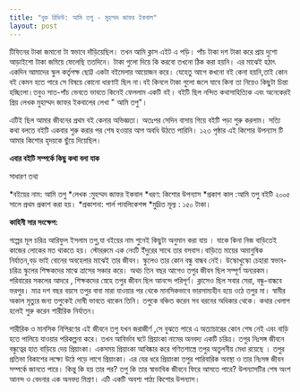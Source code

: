 ```yaml
---
title: "বুক রিভিউ: আমি তপু - মুহম্মদ জাফর ইকবাল"
layout: post
---
```


টিফিনের টাকা জমানো টা স্বভাবে দাঁড়িয়েছিল। তখন আমি ক্লাস এইট এ পড়ি। পাঁচ টাকা দশ টাকা করে প্রায় দুশো আড়াইশো টাকা জমিয়ে ফেলেছি ততদিনে। টাকা গুলো দিয়ে কি করবো তখনো ঠিক করা হয়নি। এর মাঝেই হঠাৎ একদিন আমাদের স্কুল কর্তৃপক্ষ ছোট্ট একটা বইমেলার আয়োজন করে। যেহেতু আগে কখনো বই কেনা হয়নি,তাই কোন বই কেমন হতে পারে সে বিষয়ে কোনো ধারণাই ছিল না।বই কিনলে টাকা গুলো জলে যাবে কিনা তা নিয়েও কিছুটা চিন্তা হচ্ছিলো।তবুও সাত-পাঁচ ভেবতে ভাবতে কিনেই ফেললাম একটি বই। বইটি ছিল নন্দিত কথাসাহিত্যিক এবং অনেকেরই প্রিয় লেখক মুহাম্মদ জাফর ইকবালের লেখা " আমি তপু"।

এটিই ছিল আমার জীবনের প্রথম বই কেনার অভিজ্ঞতা।
অতঃপর সেদিন বাসায় গিয়ে বইটি পড়া শুরু করলাম। সত্যি কথা বলতে বইটি একবার শুরু করার পর শেষ হওয়ার আগ অবধি উঠতে পারিনি। ১২৩ পৃষ্ঠার এই কিশোর উপন্যাস টি আমার কিশোর হৃদয়কে ছুঁয়ে দিয়েছিল।




**এবার বইটি সম্পর্কে কিছু কথা বলা যাক**

সাধারণ তথ্য

*বইয়ের নাম: আমি তপু
*লেখক :মুহম্মদ জাফর ইকবাল
*ধরণ: কিশোর উপন্যাস
*প্রকাশ কাল :আমি তপু বইটি ২০০৫ সালে প্রথম প্রকাশ করা হয়।
*প্রকাশনা: পার্ল পাবলিকেশন্স
*মুদ্রিত মূল্য : ১৫০ টাকা।


**কাহিনী সার সংক্ষেপ:**

গল্পের মূল চরিত্র আরিফুল ইসলাম তপু,যা বইয়ের নাম শুনেই কিছুটা অনুমান করা যায় । যাকে কিনা নিজ বাড়িতেই কাজের লোকের মত থাকতে হয়। স্টোররুমে এক নেংটি ইঁদুরের সাথে তার বসবাস।বাড়িতে মায়ের অমানুষিক নির্যাতন,বড় ভাই বোনের অবহেলার মাঝেই তার জীবন। স্কুলেও তার কোন বন্ধু বান্ধব নেই। উস্কোখুস্কো চেহারা স্বভাব-চরিত্র  স্কুলের শিক্ষকদের মাঝে ত্রাসের সঞ্চার করে। অথচ তিন বছর আগেও তপুর জীবন ছিল সম্পূর্ণ অন্যরকম। পরিবারের সকলের আদরে , শিক্ষকদের স্নেহে তপুর জীবন ছিল আনন্দে পরিপূর্ণ। ক্লাসেও ছিল সবার সেরা, বন্ধু-বান্ধবে ভরপুর।
মাত্র দশ বছর বয়সে তপুর বাবা মারা যাওয়ার পর থেকে মানসিকভাবে ভারসাম্যহীন হয়ে ওঠে তপুর মা। স্বামীর অকাল মৃত্যুর জন্য তপুকেই দোষী ভাবতে থাকেন তিনি। তপুকে বঞ্চিত করেন সব ধরনের অধিকার থেকে। কথার খেলাপ হলেই শুরু করেন শারীরিক নির্যাতন।

শারীরিক ও মানসিক নিপিরণের এই জীবনে তপু যখন জরাজীর্ণ ,সে বুঝতে পারে এ অত্যাচারের কোন শেষ নেই এবং বাড়ি হতে পালিয়ে যাওয়ার পরিকল্পনা করে। তখন আবির্ভাব ঘটে প্রিয়াংকা নামের অনবদ্য একটি চরিত্র। তপুর নিঃসঙ্গ জীবনে বন্ধুত্বের হাত বাড়িয়ে দেয় প্রিয়াংকা। একসময় প্রিয়াংকা আবিষ্কার করে গণিতশাস্ত্রে তপুর অতুলনীয় মেধা রয়েছে । তপুর প্রতিভা বিকাশের লক্ষ্যে উঠে পড়ে লাগে প্রিয়াংকা। এর যের ধরে প্রিয়াংকা তপুর পারিবারিক অবস্থা ও তার নিঃসঙ্গ জীবন সম্পর্কে জানতে পারে। কিন্তু কি হয় তার পর? তপু কি তার স্বাভাবিক জীবনে ফিরে আসতে পারে?
উপন্যাসটির শেষ অংশ আনন্দ ও বেদনার এক অনবদ্য মিশ্রণ। এটি একটি অবশ্য পাঠ্য কিশোর উপন্যাস।
